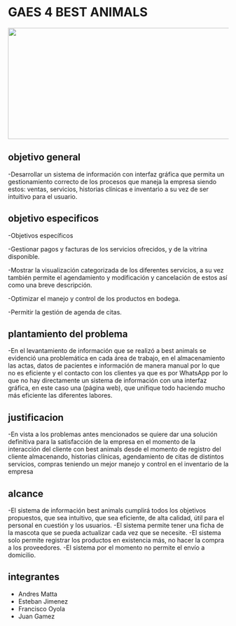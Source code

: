 # GAES 4 BEST ANIMALS
<p align="center"><img width="550" height="254" src="https://github.com/senauti/project-gaes4-bestanimals/blob/main/01-Trimestre%2001/best%20animal2-01%20(1).png"></p>

## objetivo general
-Desarrollar un sistema de información con interfaz gráfica que permita un gestionamiento correcto de los procesos que maneja la empresa siendo estos: ventas, servicios, historias clínicas e inventario a su vez de ser intuitivo para el usuario.

## objetivo especificos
-Objetivos específicos

-Gestionar pagos y facturas de los servicios ofrecidos, y de la vitrina disponible.

-Mostrar la visualización categorizada de los diferentes servicios, a su vez también permite el agendamiento y modificación y cancelación de estos así como una breve descripción.

-Optimizar el manejo y control de los productos en bodega.

-Permitir la gestión de agenda de citas.

## plantamiento del problema
-En el levantamiento de información que se realizó a best animals se evidenció una problemática en cada área de trabajo, en el almacenamiento las actas, datos de pacientes e información de manera manual por lo que no es eficiente y el contacto con los clientes ya que es por WhatsApp por lo que no hay directamente un sistema de información con una interfaz gráfica, en este caso una (página web), que unifique todo haciendo mucho más eficiente las diferentes labores.

## justificacion
-En vista a los problemas antes mencionados se quiere dar una solución definitiva para la satisfacción de la empresa en el momento de la  interacción del cliente con best animals desde el momento de registro del cliente almacenando, historias clínicas, agendamiento de citas de distintos servicios, compras teniendo  un mejor  manejo y control en el inventario de la empresa

## alcance
-El sistema de información best animals cumplirá todos los objetivos propuestos, que sea intuitivo, que sea eficiente, de alta calidad, útil para el personal  en cuestión y los usuarios.
-El sistema permite tener una ficha de la mascota que se pueda actualizar cada vez que se necesite.
-El sistema solo permite registrar los productos en existencia más, no hacer la compra a los proveedores.
-El sistema por el momento no permite el envío a domicilio.

## integrantes
- Andres Matta
- Esteban Jimenez
- Francisco Oyola
- Juan Gamez
